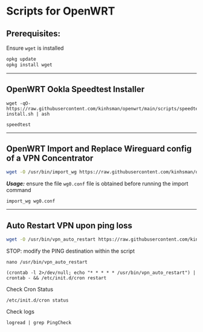 # Scripts for OpenWRT
## Prerequisites:
Ensure `wget` is installed

```bash
opkg update
opkg install wget
```

---
## OpenWRT Ookla Speedtest Installer

   ```
   wget -qO- https://raw.githubusercontent.com/kinhsman/openwrt/main/scripts/speedtest-install.sh | ash
   ```
   ```
   speedtest
   ```

---
## OpenWRT Import and Replace Wireguard config of a VPN Concentrator
   ```sh
   wget -O /usr/bin/import_wg https://raw.githubusercontent.com/kinhsman/openwrt/main/scripts/import_wg.sh && chmod +x /usr/bin/import_wg
   ```
   ***Usage:*** ensure the file `wg0.conf` file is obtained before running the import command
   ```
   import_wg wg0.conf
   ```

---
## Auto Restart VPN upon ping loss
   ```sh
   wget -O /usr/bin/vpn_auto_restart https://raw.githubusercontent.com/kinhsman/openwrt/main/scripts/vpn_ping_check_and_restart.sh && chmod +x /usr/bin/vpn_auto_restart || echo "Error: Script download or setup failed."
   ```


   STOP: modify the PING destination within the script
   ```
   nano /usr/bin/vpn_auto_restart
   ```
   ```
   (crontab -l 2>/dev/null; echo "* * * * * /usr/bin/vpn_auto_restart") | crontab - && /etc/init.d/cron restart
   ```

   Check Cron Status
   ```
   /etc/init.d/cron status
   ```
   Check logs
   ```
   logread | grep PingCheck
   ```
